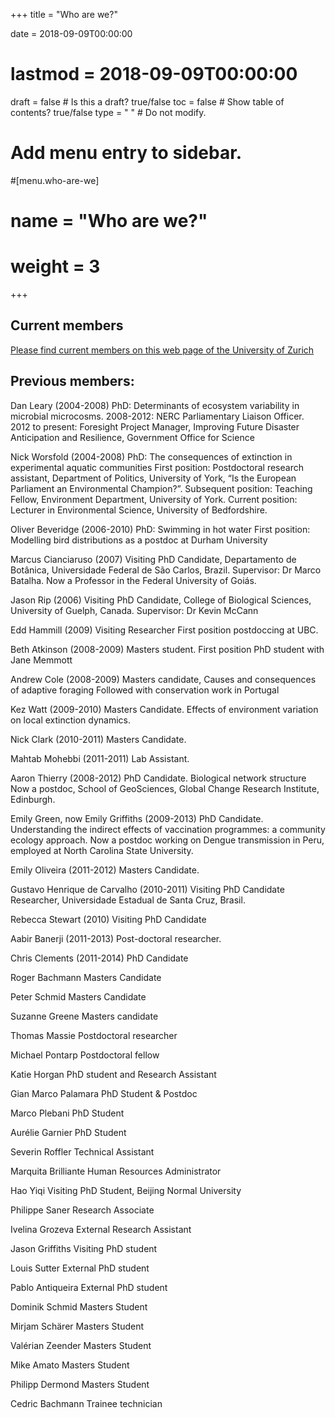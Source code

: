 +++
title = "Who are we?"

date = 2018-09-09T00:00:00
# lastmod = 2018-09-09T00:00:00

draft = false  # Is this a draft? true/false
toc = false  # Show table of contents? true/false
type = " "  # Do not modify.

# Add menu entry to sidebar.
#[menu.who-are-we]
#  name = "Who are we?"
#  weight = 3
+++

## Current members

[Please find current members on this web page of the University of Zurich](https://www.ieu.uzh.ch/en/research/ecology/extinction/member.html)

## Previous members:

Dan Leary (2004-2008)
PhD: Determinants of ecosystem variability in microbial microcosms.
2008-2012: NERC Parliamentary Liaison Officer.
2012 to present: Foresight Project Manager, Improving Future Disaster Anticipation and Resilience, Government Office for Science

Nick Worsfold (2004-2008)
PhD: The consequences of extinction in experimental aquatic communities
First position: Postdoctoral research assistant, Department of Politics, University of York, “Is the European Parliament an Environmental Champion?”.
Subsequent position: Teaching Fellow, Environment Department, University of York.
Current position: Lecturer in Environmental Science, University of Bedfordshire.

Oliver Beveridge (2006-2010)
PhD: Swimming in hot water
First position: Modelling bird distributions as a postdoc at Durham University

Marcus Cianciaruso (2007)
Visiting PhD Candidate, Departamento de Botânica, Universidade Federal de São Carlos, Brazil.
Supervisor: Dr Marco Batalha.
Now a Professor in the Federal University of Goiás.

Jason Rip (2006)
Visiting PhD Candidate, College of Biological Sciences, University of Guelph, Canada.
Supervisor: Dr Kevin McCann

Edd Hammill (2009)
Visiting Researcher
First position postdoccing at UBC.

Beth Atkinson (2008-2009)
Masters student.
First position PhD student with Jane Memmott

Andrew Cole (2008-2009)
Masters candidate, Causes and consequences of adaptive foraging
Followed with conservation work in Portugal

Kez Watt (2009-2010)
Masters Candidate. Effects of environment variation on local extinction dynamics.

Nick Clark (2010-2011)
Masters Candidate.

Mahtab Mohebbi (2011-2011)
Lab Assistant.

Aaron Thierry (2008-2012)
PhD Candidate. Biological network structure
Now a postdoc, School of GeoSciences, Global Change Research Institute, Edinburgh.

Emily Green, now Emily Griffiths (2009-2013)
PhD Candidate. Understanding the indirect effects of vaccination programmes: a community ecology approach.
Now a postdoc working on Dengue transmission in Peru, employed at North Carolina State University.

Emily Oliveira (2011-2012)
Masters Candidate.

Gustavo Henrique de Carvalho (2010-2011)
Visiting PhD Candidate
Researcher, Universidade Estadual de Santa Cruz, Brasil.

Rebecca Stewart (2010)
Visiting PhD Candidate

Aabir Banerji (2011-2013)
Post-doctoral researcher.

Chris Clements (2011-2014)
PhD Candidate

Roger Bachmann
Masters Candidate

Peter Schmid
Masters Candidate

Suzanne Greene
Masters candidate

Thomas Massie
Postdoctoral researcher

Michael Pontarp
Postdoctoral fellow

Katie Horgan
PhD student and Research Assistant

Gian Marco Palamara
PhD Student & Postdoc

Marco Plebani
PhD Student

Aurélie Garnier
PhD Student

Severin Roffler
Technical Assistant

Marquita Brilliante
Human Resources Administrator

Hao Yiqi
Visiting PhD Student, Beijing Normal University

Philippe Saner
Research Associate

Ivelina Grozeva
External Research Assistant

Jason Griffiths
Visiting PhD student

Louis Sutter
External PhD student

Pablo Antiqueira
External PhD student

Dominik Schmid
Masters Student

Mirjam Schärer
Masters Student

Valérian Zeender
Masters Student

Mike Amato
Masters Student

Philipp Dermond
Masters Student

Cedric Bachmann
Trainee technician


